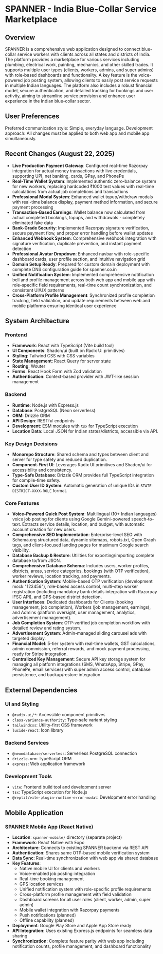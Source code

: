 # SPANNER - India Blue-Collar Service Marketplace

## Overview
SPANNER is a comprehensive web application designed to connect blue-collar service workers with clients across all states and districts of India. The platform provides a marketplace for various services including plumbing, electrical work, painting, mechanics, and other skilled trades. It supports multiple user types (clients, workers, admins, and super admins) with role-based dashboards and functionality. A key feature is the voice-powered job posting system, allowing clients to easily post service requests in multiple Indian languages. The platform also includes a robust financial model, secure authentication, and detailed tracking for bookings and user activity, aiming to streamline service provision and enhance user experience in the Indian blue-collar sector.

## User Preferences
Preferred communication style: Simple, everyday language.
Development approach: All changes must be applied to both web app and mobile app simultaneously.

## Recent Changes (August 22, 2025)
- **Live Production Payment Gateway**: Configured real-time Razorpay integration for actual money transactions with live credentials, supporting UPI, net banking, cards, GPay, and PhonePe
- **Real-Time Wallet System**: Implemented authentic zero-balance system for new workers, replacing hardcoded ₹1000 test values with real-time calculations from actual job completions and transactions
- **Professional Modal System**: Enhanced wallet topup/withdraw modals with real-time balance display, payment method information, and secure payment processing
- **Transaction-Based Earnings**: Wallet balance now calculated from actual completed bookings, topups, and withdrawals - completely eliminated fake data
- **Bank-Grade Security**: Implemented Razorpay signature verification, secure payment flow, and proper error handling before wallet updates
- **Enhanced Webhook System**: Comprehensive webhook integration with signature verification, duplicate prevention, and instant payment detection
- **Professional Avatar Dropdown**: Enhanced navbar with role-specific dashboard cards, user profile section, and intuitive navigation grid
- **Domain Setup Ready**: Prepared for custom domain deployment with complete DNS configuration guide for spanner.co.in
- **Unified Notification System**: Implemented comprehensive notification bell and profile management across both web app and mobile app with role-specific field requirements, real-time count synchronization, and consistent UI/UX patterns
- **Cross-Platform Profile Management**: Synchronized profile completion tracking, field validation, and update requirements between web and mobile platforms ensuring identical user experience

## System Architecture

### Frontend
- **Framework**: React with TypeScript (Vite build tool)
- **UI Components**: Shadcn/ui (built on Radix UI primitives)
- **Styling**: Tailwind CSS with CSS variables
- **State Management**: React Query for server state
- **Routing**: Wouter
- **Forms**: React Hook Form with Zod validation
- **Authentication**: Context-based provider with JWT-like session management

### Backend
- **Runtime**: Node.js with Express.js
- **Database**: PostgreSQL (Neon serverless)
- **ORM**: Drizzle ORM
- **API Design**: RESTful endpoints
- **Development**: ESM modules with `tsx` for TypeScript execution
- **Location Data**: Local JSON for Indian states/districts, accessible via API.

### Key Design Decisions
- **Monorepo Structure**: Shared schema and types between client and server for type safety and reduced duplication.
- **Component-First UI**: Leverages Radix UI primitives and Shadcn/ui for accessibility and consistency.
- **Type-Safe Database**: Drizzle ORM provides full TypeScript integration for compile-time safety.
- **Custom User ID System**: Automatic generation of unique IDs in `STATE-DISTRICT-XXXX-ROLE` format.

### Core Features
- **Voice-Powered Quick Post System**: Multilingual (10+ Indian languages) voice job posting for clients using Google Gemini-powered speech-to-text. Extracts service details, location, and budget, with automatic account creation for new users.
- **Comprehensive SEO Implementation**: Enterprise-level SEO with Schema.org structured data, dynamic sitemaps, robots.txt, Open Graph tags, and client-focused landing pages for maximum Google search visibility.
- **Database Backup & Restore**: Utilities for exporting/importing complete database to/from JSON.
- **Comprehensive Database Schema**: Includes users, worker profiles, districts, areas, service categories, bookings (with OTP verification), worker reviews, location tracking, and payments.
- **Authentication System**: Mobile-based OTP verification (development mock "123456"), role-based access control, multi-step worker registration (including mandatory bank details integration with Razorpay IFSC API), and GPS-based district detection.
- **User Interfaces**: Dedicated dashboards for Clients (booking management, job completion), Workers (job management, earnings), and Admins (platform oversight, user management, analytics, advertisement management).
- **Job Completion System**: OTP-verified job completion workflow with detailed review and rating system.
- **Advertisement System**: Admin-managed sliding carousel ads with targeted display.
- **Financial Model**: 5-tier system with real-time wallets, GST calculations, admin commission, referral rewards, and mock payment processing, ready for Stripe integration.
- **Centralized Key Management**: Secure API key storage system for managing all platform integrations (SMS, WhatsApp, Stripe, GPay, PhonePe, email services) with super admin access control, database persistence, and backup/restore integration.

## External Dependencies

### UI and Styling
- `@radix-ui/*`: Accessible component primitives
- `class-variance-authority`: Type-safe variant styling
- `tailwindcss`: Utility-first CSS framework
- `lucide-react`: Icon library

### Backend Services
- `@neondatabase/serverless`: Serverless PostgreSQL connection
- `drizzle-orm`: TypeScript ORM
- `express`: Web application framework

### Development Tools
- `vite`: Frontend build tool and development server
- `tsx`: TypeScript execution for Node.js
- `@replit/vite-plugin-runtime-error-modal`: Development error handling

## Mobile Application

### SPANNER Mobile App (React Native)
- **Location**: `spanner-mobile/` directory (separate project)
- **Framework**: React Native with Expo
- **Architecture**: Connects to existing SPANNER backend via REST API
- **Authentication**: Shares same OTP-based mobile verification system
- **Data Sync**: Real-time synchronization with web app via shared database
- **Key Features**: 
  - Native mobile UI for clients and workers
  - Voice-enabled job posting integration
  - Real-time booking management
  - GPS location services
  - Unified notification system with role-specific profile requirements
  - Cross-platform profile management with field validation
  - Dashboard screens for all user roles (client, worker, admin, super admin)
  - Mobile wallet integration with Razorpay payments
  - Push notifications (planned)
  - Offline capability (planned)
- **Deployment**: Google Play Store and Apple App Store ready
- **API Integration**: Uses existing Express.js endpoints for seamless data sharing
- **Synchronization**: Complete feature parity with web app including notification counts, profile management, and dashboard functionality